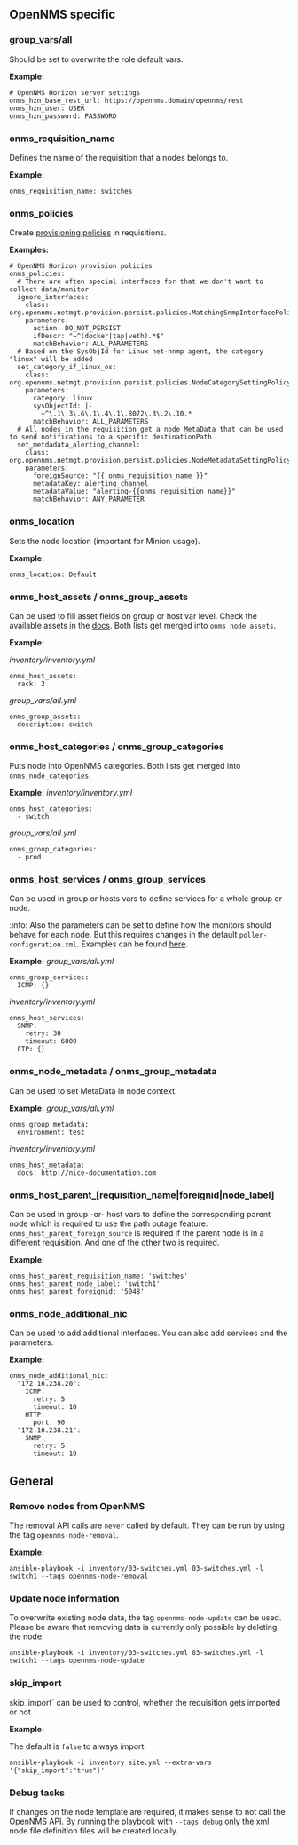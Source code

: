 ## OpenNMS specific

### group_vars/all

Should be set to overwrite the role default vars.

**Example:**
```
# OpenNMS Horizon server settings
onms_hzn_base_rest_url: https://opennms.domain/opennms/rest
onms_hzn_user: USER
onms_hzn_password: PASSWORD
```

### onms_requisition_name

Defines the name of the requisition that a nodes belongs to.

**Example:**
```
onms_requisition_name: switches
```

### onms_policies

Create [provisioning policies](https://docs.opennms.com/horizon/latest/reference/provisioning/policies.html) in requisitions.

**Examples:**
```
# OpenNMS Horizon provision policies
onms_policies:
  # There are often special interfaces for that we don't want to collect data/monitor
  ignore_interfaces:
    class: org.opennms.netmgt.provision.persist.policies.MatchingSnmpInterfacePolicy
    parameters:
      action: DO_NOT_PERSIST
      ifDescr: "~^(docker|tap|veth).*$"
      matchBehavior: ALL_PARAMETERS
  # Based on the SysObjId for Linux net-nnmp agent, the category "linux" will be added
  set_category_if_linux_os:
    class: org.opennms.netmgt.provision.persist.policies.NodeCategorySettingPolicy
    parameters:
      category: linux
      sysObjectId: |-
        ~^\.1\.3\.6\.1\.4\.1\.8072\.3\.2\.10.*
      matchBehavior: ALL_PARAMETERS
  # All nodes in the requisition get a node MetaData that can be used to send notifications to a specific destinationPath
  set_metdadata_alerting_channel:
    class: org.opennms.netmgt.provision.persist.policies.NodeMetadataSettingPolicy
    parameters:
      foreignSource: "{{ onms_requisition_name }}"
      metadataKey: alerting_channel
      metadataValue: "alerting-{{onms_requisition_name}}"
      matchBehavior: ANY_PARAMETER
```

### onms_location

Sets the node location (important for Minion usage).

**Example:**
```
onms_location: Default
```

### onms_host_assets / onms_group_assets

Can be used to fill asset fields on group or host var level. Check the available assets in the [docs](https://docs.opennms.com/horizon/latest/reference/configuration/filters/parameters.html). Both lists get merged into `onms_node_assets`.

**Example:**

*inventory/inventory.yml*
```
onms_host_assets:
  rack: 2
```

*group_vars/all.yml*
```
onms_group_assets:
  description: switch
```

### onms_host_categories / onms_group_categories

Puts node into OpenNMS categories. Both lists get merged into `onms_node_categories`.

**Example:**
*inventory/inventory.yml*
```
onms_host_categories:
  - switch
```
*group_vars/all.yml*
```
onms_group_categories:
  - prod
```

### onms_host_services / onms_group_services

Can be used in group or hosts vars to define services for a whole group or node.

:info: Also the parameters can be set to define how the monitors should behave for each node. But this requires changes in the default `poller-configuration.xml`. Examples can be found [here](https://github.com/opennms-forge/ansible-provisioning/blob/main/horizon/container-fs/opt/opennms-overlay/etc/poller-configuration.xml).

**Example:**
*group_vars/all.yml*
```
onms_group_services:
  ICMP: {}
```
*inventory/inventory.yml*
```
onms_host_services:
  SNMP:
    retry: 30
    timeout: 6000
  FTP: {}
```

### onms_node_metadata / onms_group_metadata

Can be used to set MetaData in node context.

**Example:**
*group_vars/all.yml*
```
onms_group_metadata:
  environment: test
```
*inventory/inventory.yml*
```
onms_host_metadata:
  docs: http://nice-documentation.com
```

### onms_host_parent_[requisition_name|foreignid|node_label]

Can be used in group -or- host vars to define the corresponding parent node which is required to use the path outage feature.
`onms_host_parent_foreign_source` is required if the parent node is in a different requisition. And one of the other two is required.

**Example:**
```
onms_host_parent_requisition_name: 'switches'
onms_host_parent_node_label: 'switch1'
onms_host_parent_foreignid: '5048'
```


### onms_node_additional_nic

Can be used to add additional interfaces. You can also add services and the parameters.

**Example:**
```
onms_node_additional_nic:
  "172.16.238.20":
    ICMP:
      retry: 5
      timeout: 10
    HTTP:
      port: 90
  "172.16.238.21":
    SNMP:
      retry: 5
      timeout: 10
```

## General

### Remove nodes from OpenNMS

The removal API calls are `never` called by default. They can be run by using the tag `opennms-node-removal`.

**Example:**

```
ansible-playbook -i inventory/03-switches.yml 03-switches.yml -l switch1 --tags opennms-node-removal
```
### Update node information

To overwrite existing node data, the tag `opennms-node-update` can be used.
Please be aware that removing data is currently only possible by deleting the node.

```
ansible-playbook -i inventory/03-switches.yml 03-switches.yml -l switch1 --tags opennms-node-update
```

### skip_import

skip_import` can be used to control, whether the requisition gets imported or not

**Example:**

The default is `false` to always import.
```
ansible-playbook -i inventory site.yml --extra-vars '{"skip_import":"true"}'
```

### Debug tasks

If changes on the node template are required, it makes sense to not call the OpenNMS API.
By running the playbook with `--tags debug` only the xml node file definition files will be created locally.
